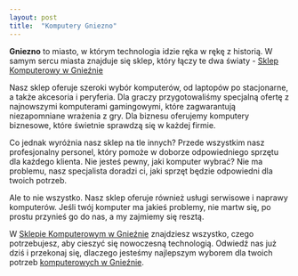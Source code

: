 ```yaml
---
layout: post
title:  "Komputery Gniezno"
---
```


**Gniezno** to miasto, w którym technologia idzie ręka w rękę z historią. W samym sercu miasta znajduje się sklep, który łączy te dwa światy - [Sklep Komputerowy w Gnieźnie](https://ithandel.pl)

Nasz sklep oferuje szeroki wybór komputerów, od laptopów po stacjonarne, a także akcesoria i peryferia. Dla graczy przygotowaliśmy specjalną ofertę z najnowszymi komputerami gamingowymi, które zagwarantują niezapomniane wrażenia z gry. Dla biznesu oferujemy komputery biznesowe, które świetnie sprawdzą się w każdej firmie.

Co jednak wyróżnia nasz sklep na tle innych? Przede wszystkim nasz profesjonalny personel, który pomoże w doborze odpowiedniego sprzętu dla każdego klienta. Nie jesteś pewny, jaki komputer wybrać? Nie ma problemu, nasz specjalista doradzi ci, jaki sprzęt będzie odpowiedni dla twoich potrzeb.

Ale to nie wszystko. Nasz sklep oferuje również usługi serwisowe i naprawy komputerów. Jeśli twój komputer ma jakieś problemy, nie martw się, po prostu przynieś go do nas, a my zajmiemy się resztą.

W [Sklepie Komputerowym w Gnieźnie](https://ithandel.pl) znajdziesz wszystko, czego potrzebujesz, aby cieszyć się nowoczesną technologią. Odwiedź nas już dziś i przekonaj się, dlaczego jesteśmy najlepszym wyborem dla twoich potrzeb [komputerowych w Gnieźnie](https://ithandel.pl).